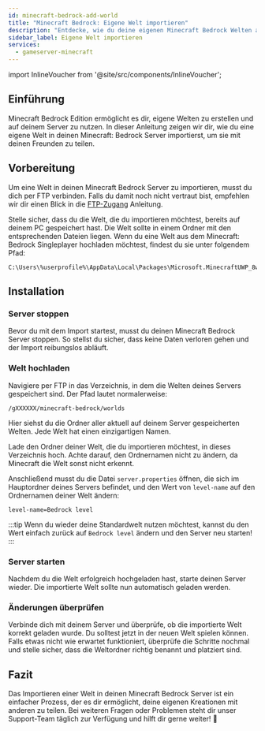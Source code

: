 ```yaml
---
id: minecraft-bedrock-add-world
title: "Minecraft Bedrock: Eigene Welt importieren"
description: "Entdecke, wie du deine eigenen Minecraft Bedrock Welten auf deinem Server importierst und teilst – für nahtlosen Multiplayer-Spaß → Jetzt mehr erfahren"
sidebar_label: Eigene Welt importieren
services:
  - gameserver-minecraft
---
```


import InlineVoucher from '@site/src/components/InlineVoucher';

## Einführung
Minecraft Bedrock Edition ermöglicht es dir, eigene Welten zu erstellen und auf deinem Server zu nutzen. In dieser Anleitung zeigen wir dir, wie du eine eigene Welt in deinen Minecraft: Bedrock Server importierst, um sie mit deinen Freunden zu teilen.

<InlineVoucher />

## Vorbereitung

Um eine Welt in deinen Minecraft Bedrock Server zu importieren, musst du dich per FTP verbinden. Falls du damit noch nicht vertraut bist, empfehlen wir dir einen Blick in die [FTP-Zugang](gameserver-ftpaccess.md) Anleitung.

Stelle sicher, dass du die Welt, die du importieren möchtest, bereits auf deinem PC gespeichert hast. Die Welt sollte in einem Ordner mit den entsprechenden Dateien liegen.
Wenn du eine Welt aus dem Minecraft: Bedrock Singleplayer hochladen möchtest, findest du sie unter folgendem Pfad:
```
C:\Users\%userprofile%\AppData\Local\Packages\Microsoft.MinecraftUWP_8wekyb3d8bbwe\LocalState\games\com.mojang\minecraftWorlds
```

## Installation

### Server stoppen

Bevor du mit dem Import startest, musst du deinen Minecraft Bedrock Server stoppen. So stellst du sicher, dass keine Daten verloren gehen und der Import reibungslos abläuft.

### Welt hochladen

Navigiere per FTP in das Verzeichnis, in dem die Welten deines Servers gespeichert sind. Der Pfad lautet normalerweise:

```
/gXXXXXX/minecraft-bedrock/worlds
```

Hier siehst du die Ordner aller aktuell auf deinem Server gespeicherten Welten. Jede Welt hat einen einzigartigen Namen.

Lade den Ordner deiner Welt, die du importieren möchtest, in dieses Verzeichnis hoch. Achte darauf, den Ordnernamen nicht zu ändern, da Minecraft die Welt sonst nicht erkennt.

Anschließend musst du die Datei `server.properties` öffnen, die sich im Hauptordner deines Servers befindet, und den Wert von `level-name` auf den Ordnernamen deiner Welt ändern:

```
level-name=Bedrock level
```
:::tip
Wenn du wieder deine Standardwelt nutzen möchtest, kannst du den Wert einfach zurück auf `Bedrock level` ändern und den Server neu starten!
:::

### Server starten

Nachdem du die Welt erfolgreich hochgeladen hast, starte deinen Server wieder. Die importierte Welt sollte nun automatisch geladen werden.

### Änderungen überprüfen

Verbinde dich mit deinem Server und überprüfe, ob die importierte Welt korrekt geladen wurde. Du solltest jetzt in der neuen Welt spielen können. Falls etwas nicht wie erwartet funktioniert, überprüfe die Schritte nochmal und stelle sicher, dass die Weltordner richtig benannt und platziert sind.

## Fazit

Das Importieren einer Welt in deinen Minecraft Bedrock Server ist ein einfacher Prozess, der es dir ermöglicht, deine eigenen Kreationen mit anderen zu teilen. Bei weiteren Fragen oder Problemen steht dir unser Support-Team täglich zur Verfügung und hilft dir gerne weiter! 🙂

<InlineVoucher />